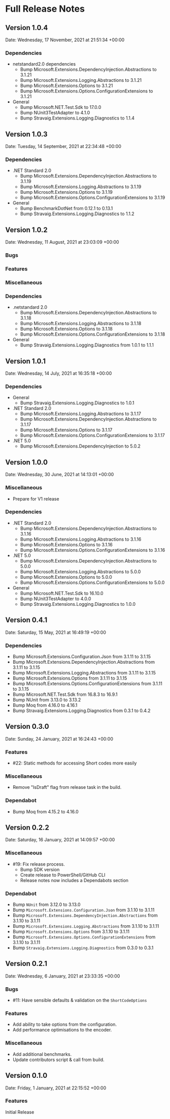 # Full Release Notes

## Version 1.0.4

Date: Wednesday, 17 November, 2021 at 21:51:34 +00:00

### Dependencies

- netstandard2.0 dependencies
  - Bump Microsoft.Extensions.DependencyInjection.Abstractions to 3.1.21
  - Bump Microsoft.Extensions.Logging.Abstractions to 3.1.21
  - Bump Microsoft.Extensions.Options to 3.1.21
  - Bump Microsoft.Extensions.Options.ConfigurationExtensions to 3.1.21 
- General
  - Bump Microsoft.NET.Test.Sdk to 17.0.0
  - Bump NUnit3TestAdapter to 4.1.0
  - Bump Stravaig.Extensions.Logging.Diagnostics to 1.1.4
## Version 1.0.3

Date: Tuesday, 14 September, 2021 at 22:34:48 +00:00

### Dependencies

- .NET Standard 2.0
  - Bump Microsoft.Extensions.DependencyInjection.Abstractions to 3.1.19
  - Bump Microsoft.Extensions.Logging.Abstractions to 3.1.19
  - Bump Microsoft.Extensions.Options to 3.1.19
  - Bump Microsoft.Extensions.Options.ConfigurationExtensions to 3.1.19
- General 
  - Bump BenchmarkDotNet from 0.12.1 to 0.13.1
  - Bump Stravaig.Extensions.Logging.Diagnostics to 1.1.2
## Version 1.0.2

Date: Wednesday, 11 August, 2021 at 23:03:09 +00:00

### Bugs

### Features

### Miscellaneous

### Dependencies

- .netstandard 2.0
  - Bump Microsoft.Extensions.DependencyInjection.Abstractions to 3.1.18
  - Bump Microsoft.Extensions.Logging.Abstractions to 3.1.18
  - Bump Microsoft.Extensions.Options to 3.1.18
  - Bump Microsoft.Extensions.Options.ConfigurationExtensions to 3.1.18
- General
  - Bump Stravaig.Extensions.Logging.Diagnostics from 1.0.1 to 1.1.1


## Version 1.0.1

Date: Wednesday, 14 July, 2021 at 16:35:18 +00:00

### Dependencies

- General
  - Bump Stravaig.Extensions.Logging.Diagnostics to 1.0.1
- .NET Standard 2.0
  - Bump Microsoft.Extensions.Logging.Abstractions to 3.1.17
  - Bump Microsoft.Extensions.DependencyInjection.Abstractions to 3.1.17
  - Bump Microsoft.Extensions.Options to 3.1.17
  - Bump Microsoft.Extensions.Options.ConfigurationExtensions to 3.1.17
- .NET 5.0
  - Bump Microsoft.Extensions.DependencyInjection to 5.0.2
## Version 1.0.0

Date: Wednesday, 30 June, 2021 at 14:13:01 +00:00

### Miscellaneous

- Prepare for V1 release

### Dependencies

- .NET Standard 2.0
  - Bump Microsoft.Extensions.DependencyInjection.Abstractions to 3.1.16
  - Bump Microsoft.Extensions.Logging.Abstractions to 3.1.16
  - Bump Microsoft.Extensions.Options to 3.1.16
  - Bump Microsoft.Extensions.Options.ConfigurationExtensions to 3.1.16
- .NET 5.0
  - Bump Microsoft.Extensions.DependencyInjection.Abstractions to 5.0.0
  - Bump Microsoft.Extensions.Logging.Abstractions to 5.0.0
  - Bump Microsoft.Extensions.Options to 5.0.0
  - Bump Microsoft.Extensions.Options.ConfigurationExtensions to 5.0.0
- General
  - Bump Microsoft.NET.Test.Sdk to 16.10.0
  - Bump NUnit3TestAdapter to 4.0.0
  - Bump Stravaig.Extensions.Logging.Diagnostics to 1.0.0
## Version 0.4.1

Date: Saturday, 15 May, 2021 at 16:49:19 +00:00

### Dependencies

- Bump Microsoft.Extensions.Configuration.Json from 3.1.11 to 3.1.15
- Bump Microsoft.Extensions.DependencyInjection.Abstractions from 3.1.11 to 3.1.15
- Bump Microsoft.Extensions.Logging.Abstractions from 3.1.11 to 3.1.15
- Bump Microsoft.Extensions.Options from 3.1.11 to 3.1.15
- Bump Microsoft.Extensions.Options.ConfigurationExtensions from 3.1.11 to 3.1.15
- Bump Microsoft.NET.Test.Sdk from 16.8.3 to 16.9.1
- Bump NUnit from 3.13.0 to 3.13.2
- Bump Moq from 4.16.0 to 4.16.1
- Bump Stravaig.Extensions.Logging.Diagnostics from 0.3.1 to 0.4.2

## Version 0.3.0

Date: Sunday, 24 January, 2021 at 16:24:43 +00:00

### Features

* #22: Static methods for accessing Short codes more easily

### Miscellaneous

* Remove "IsDraft" flag from release task in the build.

### Dependabot

* Bump Moq from 4.15.2 to 4.16.0

## Version 0.2.2

Date: Saturday, 16 January, 2021 at 14:09:57 +00:00

### Miscellaneous

* #19: Fix release process.
  * Bump SDK version
  * Create release to PowerShell/GitHub CLI
  * Release notes now includes a Dependabots section

### Dependabot

* Bump `NUnit` from 3.12.0 to 3.13.0
* Bump `Microsoft.Extensions.Configuration.Json` from 3.1.10 to 3.1.11
* Bump `Microsoft.Extensions.DependencyInjection.Abstractions` from 3.1.10 to 3.1.11
* Bump `Microsoft.Extensions.Logging.Abstractions` from 3.1.10 to 3.1.11
* Bump `Microsoft.Extensions.Options` from 3.1.10 to 3.1.11
* Bump `Microsoft.Extensions.Options.ConfigurationExtensions` from 3.1.10 to 3.1.11
* Bump `Stravaig.Extensions.Logging.Diagnostics` from 0.3.0 to 0.3.1
## Version 0.2.1

Date: Wednesday, 6 January, 2021 at 23:33:35 +00:00

### Bugs

* #11: Have sensible defaults & validation on the `ShortCodeOptions`

### Features

* Add ability to take options from the configuration.
* Add performance optimisations to the encoder.

### Miscellaneous

* Add additional benchmarks.
* Update contributors script & call from build.

## Version 0.1.0

Date: Friday, 1 January, 2021 at 22:15:52 +00:00

### Features

Initial Release
